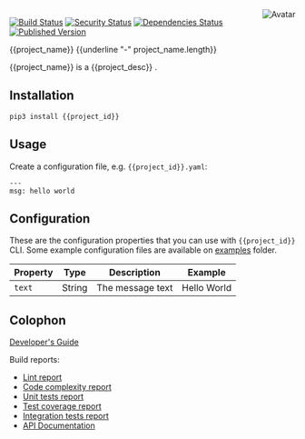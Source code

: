 <img align="right" src="https://raw.github.com/cliffano/{{project_id}}/main/avatar.jpg" alt="Avatar"/>

[![Build Status](https://github.com/cliffano/{{project_id}}/workflows/CI/badge.svg)](https://github.com/cliffano/{{project_id}}/actions?query=workflow%3ACI)
[![Security Status](https://snyk.io/test/github/cliffano/{{project_id}}/badge.svg)](https://snyk.io/test/github/cliffano/{{project_id}})
[![Dependencies Status](https://img.shields.io/librariesio/release/pypi/{{project_id}})](https://libraries.io/github/cliffano/{{project_id}})
[![Published Version](https://img.shields.io/pypi/v/{{project_id}}.svg)](https://pypi.python.org/pypi/{{project_id}})
<br/>

{{project_name}}
{{underline "-" project_name.length}}

{{project_name}} is a {{project_desc}} .

Installation
------------

    pip3 install {{project_id}}

Usage
-----

Create a configuration file, e.g. `{{project_id}}.yaml`:

    ---
    msg: hello world

Configuration
-------------

These are the configuration properties that you can use with `{{project_id}}` CLI.
Some example configuration files are available on [examples](examples) folder.

| Property | Type | Description | Example |
|----------|------|-------------|---------|
| `text` | String | The message text | Hello World |

Colophon
--------

[Developer's Guide](https://cliffano.github.io/developers_guide.html#python)

Build reports:

* [Lint report](https://cliffano.github.io/{{project_id}}/lint/pylint/index.html)
* [Code complexity report](https://cliffano.github.io/{{project_id}}/complexity/wily/index.html)
* [Unit tests report](https://cliffano.github.io/{{project_id}}/test/pytest/index.html)
* [Test coverage report](https://cliffano.github.io/{{project_id}}/coverage/coverage/index.html)
* [Integration tests report](https://cliffano.github.io/{{project_id}}/test-integration/pytest/index.html)
* [API Documentation](https://cliffano.github.io/{{project_id}}/doc/sphinx/index.html)

